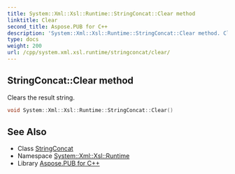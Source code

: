 ```yaml
---
title: System::Xml::Xsl::Runtime::StringConcat::Clear method
linktitle: Clear
second_title: Aspose.PUB for C++
description: 'System::Xml::Xsl::Runtime::StringConcat::Clear method. Clears the result string in C++.'
type: docs
weight: 200
url: /cpp/system.xml.xsl.runtime/stringconcat/clear/
---
```

## StringConcat::Clear method


Clears the result string.

```cpp
void System::Xml::Xsl::Runtime::StringConcat::Clear()
```

## See Also

* Class [StringConcat](../)
* Namespace [System::Xml::Xsl::Runtime](../../)
* Library [Aspose.PUB for C++](../../../)
